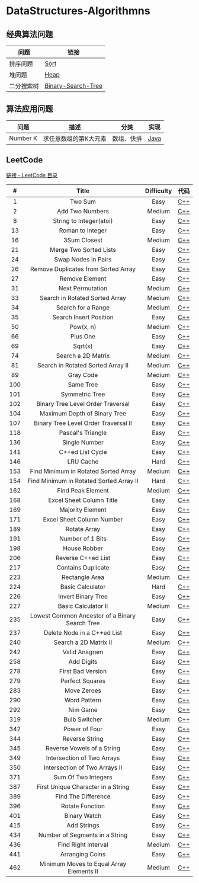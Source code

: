 # DataStructures-Algorithmns

## 经典算法问题

| 问题  | 链接 |
|---|---|
|  排序问题 | [Sort](https://github.com/patricklin2018/DataStructures-Algorithmns/tree/master/sort) |
|  堆问题 | [Heap](https://github.com/patricklin2018/DataStructures-Algorithmns/tree/master/heap) |
|  二分搜索树 | [Binary-Search-Tree](https://github.com/patricklin2018/DataStructures-Algorithmns/tree/master/binary-search-tree) |

## 算法应用问题

| 问题 | 描述 | 分类 | 实现 |
|---|---|---|---|
| Number K  | 求任意数组的第K大元素 | 数组、快排 | [Java](https://github.com/patricklin2018/DataStructures-Algorithmns/tree/master/applied/numberK)|

## LeetCode

[链接 - LeetCode 目录](https://github.com/patricklin2018/DataStructures-Algorithmns/tree/master/leetcode)

|#|Title|Difficulty|代码|
|:-:|:---:|:--------:|:--:|
|1|Two Sum|Easy|[C++](https://github.com/patricklin2018/DataStructures-Algorithmns/tree/master/leetcode/Two%20Sum)|
|2|Add Two Numbers|Medium|[C++](https://github.com/patricklin2018/DataStructures-Algorithmns/tree/master/leetcode/2%20-%20Add%20Two%20Numbers)|
|8|String to Integer(atoi)|Easy|[C++](https://github.com/patricklin2018/DataStructures-Algorithmns/tree/master/leetcode/8%20-%20String%20to%20Integer(atoi))|
|13|Roman to Integer|Easy|[C++](https://github.com/patricklin2018/DataStructures-Algorithmns/tree/master/leetcode/13%20-%20Roman%20to%20Integer)|
|16|3Sum Closest|Medium|[C++](https://github.com/patricklin2018/DataStructures-Algorithmns/tree/master/leetcode/16%20-%203Sum%20Closest)|
|21|Merge Two Sorted Lists|Easy|[C++](https://github.com/patricklin2018/DataStructures-Algorithmns/tree/master/leetcode/21%20-%20Merge%20Two%20Sorted%20Lists)|
|24|Swap Nodes in Pairs|Easy|[C++](https://github.com/patricklin2018/DataStructures-Algorithmns/tree/master/leetcode/24%20-%20Swap%20Nodes%20in%20Pairs)|
|26|Remove Duplicates from Sorted Array|Easy|[C++](https://github.com/patricklin2018/DataStructures-Algorithmns/tree/master/leetcode/26%20-%20Remove%20Duplicates%20from%20Sorted%20Array)|
|27|Remove Element|Easy|[C++](https://github.com/patricklin2018/DataStructures-Algorithmns/tree/master/leetcode/27%20-%20Remove%20Element)|
|31|Next Permutation|Medium|[C++](https://github.com/patricklin2018/DataStructures-Algorithmns/tree/master/leetcode/31%20-%20Next%20Permutation)|
|33|Search in Rotated Sorted Array|Medium|[C++](https://github.com/patricklin2018/DataStructures-Algorithmns/tree/master/leetcode/33%20-%20Search%20in%20Rotated%20Sorted%20Array)|
|34|Search for a Range|Medium|[C++](https://github.com/patricklin2018/DataStructures-Algorithmns/tree/master/leetcode/34%20-%20Search%20for%20a%20Range)|
|35|Search Insert Position|Easy|[C++](https://github.com/patricklin2018/DataStructures-Algorithmns/tree/master/leetcode/35%20-%20Search%20Insert%20Position)|
|50|Pow(x, n)|Medium|[C++](https://github.com/patricklin2018/DataStructures-Algorithmns/tree/master/leetcode/50%20-%20Pow(x,%20n))|
|66|Plus One|Easy|[C++](https://github.com/patricklin2018/DataStructures-Algorithmns/tree/master/leetcode/66%20-%20Plus%20One)|
|69|Sqrt(x)|Easy|[C++](https://github.com/patricklin2018/DataStructures-Algorithmns/tree/master/leetcode/69%20-%20Sqrt(x))|
|74|Search a 2D Matrix|Medium|[C++](https://github.com/patricklin2018/DataStructures-Algorithmns/tree/master/leetcode/74%20-%20Search%20a%202D%20Matrix)|
|81|Search in Rotated Sorted Array II|Medium|[C++](https://github.com/patricklin2018/DataStructures-Algorithmns/tree/master/leetcode/81%20-%20Search%20in%20Rotated%20Sorted%20Array%20II)|
|89|Gray Code|Medium|[C++](https://github.com/patricklin2018/DataStructures-Algorithmns/tree/master/leetcode/89%20-%20Gray%20Code)|
|100|Same Tree|Easy|[C++](https://github.com/patricklin2018/DataStructures-Algorithmns/tree/master/leetcode/100%20-%20Same%20Tree)|
|101|Symmetric Tree|Easy|[C++](https://github.com/patricklin2018/DataStructures-Algorithmns/tree/master/leetcode/101%20-%20Symmetric%20Tree)|
|102|Binary Tree Level Order Traversal|Easy|[C++](https://github.com/patricklin2018/DataStructures-Algorithmns/tree/master/leetcode/102%20-%20Binary%20Tree%20Level%20Order%20Traversal)|
|104|Maximum Depth of Binary Tree|Easy|[C++](https://github.com/patricklin2018/DataStructures-Algorithmns/tree/master/leetcode/104%20-%20Maximum%20Depth%20of%20Binary%20Tree)|
|107|Binary Tree Level Order Traversal II|Easy|[C++](https://github.com/patricklin2018/DataStructures-Algorithmns/tree/master/leetcode/107%20-%20Binary%20Tree%20Level%20Order%20Traversal%20II)|
|118|Pascal's Triangle|Easy|[C++](https://github.com/patricklin2018/DataStructures-Algorithmns/tree/master/leetcode/118%20-%20Pascal's%20Triangle)|
|136|Single Number|Easy|[C++](https://github.com/patricklin2018/DataStructures-Algorithmns/tree/master/leetcode/136%20-%20Single%20Number)|
|141|C++ed List Cycle|Easy|[C++](https://github.com/patricklin2018/DataStructures-Algorithmns/tree/master/leetcode/141%20-%20C++ed%20List%20Cycle)|
|146|LRU Cache|Hard|[C++](https://github.com/patricklin2018/DataStructures-Algorithmns/tree/master/leetcode/146%20-%20LRU%20Cache)|
|153|Find Minimum in Rotated Sorted Array|Medium|[C++](https://github.com/patricklin2018/DataStructures-Algorithmns/tree/master/leetcode/153%20-%20Find%20Minimum%20in%20Rotated%20Sorted%20Array)|
|154|Find Minimum in Rotated Sorted Array II|Hard|[C++](https://github.com/patricklin2018/DataStructures-Algorithmns/tree/master/leetcode/154%20-%20Find%20Minimum%20in%20Rotated%20Sorted%20Array%20II)|
|162|Find Peak Element|Medium|[C++](https://github.com/patricklin2018/DataStructures-Algorithmns/tree/master/leetcode/162%20-%20Find%20Peak%20Element)|
|168|Excel Sheet Column Title|Easy|[C++](https://github.com/patricklin2018/DataStructures-Algorithmns/tree/master/leetcode/168%20-%20Excel%20Sheet%20Column%20Title)|
|169|Majority Element|Easy|[C++](https://github.com/patricklin2018/DataStructures-Algorithmns/tree/master/leetcode/169%20-%20Majority%20Element)|
|171|Excel Sheet Column Number|Easy|[C++](https://github.com/patricklin2018/DataStructures-Algorithmns/tree/master/leetcode/171%20-%20Excel%20Sheet%20Column%20Number)|
|189|Rotate Array|Easy|[C++](https://github.com/patricklin2018/DataStructures-Algorithmns/tree/master/leetcode/189%20-%20Rotate%20Array)|
|191|Number of 1 Bits|Easy|[C++](https://github.com/patricklin2018/DataStructures-Algorithmns/tree/master/leetcode/191%20-%20Number%20of%201%20Bits)|
|198|House Robber|Easy|[C++](https://github.com/patricklin2018/DataStructures-Algorithmns/tree/master/leetcode/198%20-%20House%20Robber)|
|206|Reverse C++ed List|Easy|[C++](https://github.com/patricklin2018/DataStructures-Algorithmns/tree/master/leetcode/206%20-%20Reverse%20C++ed%20List)|
|217|Contains Duplicate|Easy|[C++](https://github.com/patricklin2018/DataStructures-Algorithmns/tree/master/leetcode/217%20-%20Contains%20Duplicate)|
|223|Rectangle Area|Medium|[C++](https://github.com/patricklin2018/DataStructures-Algorithmns/tree/master/leetcode/223%20-%20Rectangle%20Area)|
|224|Basic Calculator|Hard|[C++](https://github.com/patricklin2018/DataStructures-Algorithmns/tree/master/leetcode/224%20-%20Basic%20Calculator)|
|226|Invert Binary Tree|Easy|[C++](https://github.com/patricklin2018/DataStructures-Algorithmns/tree/master/leetcode/226%20-%20Invert%20Binary%20Tree)|
|227|Basic Calculator II|Medium|[C++](https://github.com/patricklin2018/DataStructures-Algorithmns/tree/master/leetcode/227%20-%20Basic%20Calculator%20II)|
|235|Lowest Common Ancestor of a Binary Search Tree|Easy|[C++](https://github.com/patricklin2018/DataStructures-Algorithmns/tree/master/leetcode/Lowest%20Common%20Ancestor%20of%20a%20Binary%20Search%20Tree)|
|237|Delete Node in a C++ed List|Easy|[C++](https://github.com/patricklin2018/DataStructures-Algorithmns/tree/master/leetcode/237%20-%20Delete%20Node%20in%20a%20C++ed%20List)|
|240|Search a 2D Matrix II|Medium|[C++](https://github.com/patricklin2018/DataStructures-Algorithmns/tree/master/leetcode/240%20-%20Search%20a%202D%20Matrix%20II)|
|242|Valid Anagram|Easy|[C++](https://github.com/patricklin2018/DataStructures-Algorithmns/tree/master/leetcode/242%20-%20Valid%20Anagram)|
|258|Add Digits|Easy|[C++](https://github.com/patricklin2018/DataStructures-Algorithmns/tree/master/leetcode/258%20-%20Add%20Digits)|
|278|First Bad Version|Easy|[C++](https://github.com/patricklin2018/DataStructures-Algorithmns/tree/master/leetcode/278%20-%20First%20Bad%20Version)|
|279|Perfect Squares|Easy|[C++](https://github.com/patricklin2018/DataStructures-Algorithmns/tree/master/leetcode/279%20-%20Perfect%20Squares)|
|283|Move Zeroes|Easy|[C++](https://github.com/patricklin2018/DataStructures-Algorithmns/tree/master/leetcode/283%20-%20Move%20Zeroes)|
|290|Word Pattern|Easy|[C++](https://github.com/patricklin2018/DataStructures-Algorithmns/tree/master/leetcode/290%20-%20Word%20Pattern)|
|292|Nim Game|Easy|[C++](https://github.com/patricklin2018/DataStructures-Algorithmns/tree/master/leetcode/292%20-%20Nim%20Game)|
|319|Bulb Switcher|Medium|[C++](https://github.com/patricklin2018/DataStructures-Algorithmns/tree/master/leetcode/319%20-%20Bulb%20Switcher)|
|342|Power of Four|Easy|[C++](https://github.com/patricklin2018/DataStructures-Algorithmns/tree/master/leetcode/342%20-%20Power%20of%20Four)|
|344|Reverse String|Easy|[C++](https://github.com/patricklin2018/DataStructures-Algorithmns/tree/master/leetcode/344%20-%20Reverse%20String)|
|345|Reverse Vowels of a String|Easy|[C++](https://github.com/patricklin2018/DataStructures-Algorithmns/tree/master/leetcode/345%20-%20Reverse%20Vowels%20of%20a%20String)|
|349|Intersection of Two Arrays|Easy|[C++](https://github.com/patricklin2018/DataStructures-Algorithmns/tree/master/leetcode/349%20-%20Intersection%20of%20Two%20Arrays)|
|350|Intersection of Two Arrays II|Easy|[C++](https://github.com/patricklin2018/DataStructures-Algorithmns/tree/master/leetcode/350%20-%20Intersection%20of%20Two%20Arrays%20II)|
|371|Sum Of Two Integers|Easy|[C++](https://github.com/patricklin2018/DataStructures-Algorithmns/tree/master/leetcode/371%20-%20Sum%20Of%20Two%20Integers)|
|387|First Unique Character in a String|Easy|[C++](https://github.com/patricklin2018/DataStructures-Algorithmns/tree/master/leetcode/387%20-%20First%20Unique%20Character%20in%20a%20String)|
|389|Find The Difference|Easy|[C++](https://github.com/patricklin2018/DataStructures-Algorithmns/tree/master/leetcode/389%20-%20Find%20The%20Difference)|
|396|Rotate Function|Easy|[C++](https://github.com/patricklin2018/DataStructures-Algorithmns/tree/master/leetcode/396%20-%20Rotate%20Function)|
|401|Binary Watch|Easy|[C++](https://github.com/patricklin2018/DataStructures-Algorithmns/tree/master/leetcode/401%20-%20Binary%20Watch)|
|415|Add Strings|Easy|[C++](https://github.com/patricklin2018/DataStructures-Algorithmns/tree/master/leetcode/415%20-%20Add%20Strings)|
|434|Number of Segments in a String|Easy|[C++](https://github.com/patricklin2018/DataStructures-Algorithmns/tree/master/leetcode/434%20-%20Number%20of%20Segments%20in%20a%20String)|
|436|Find Right Interval|Medium|[C++](https://github.com/patricklin2018/DataStructures-Algorithmns/tree/master/leetcode/436%20-%20Find%20Right%20Interval)|
|441|Arranging Coins|Easy|[C++](https://github.com/patricklin2018/DataStructures-Algorithmns/tree/master/leetcode/441%20-%20Arranging%20Coins)|
|462|Minimum Moves to Equal Array Elements II|Medium|[C++](https://github.com/patricklin2018/DataStructures-Algorithmns/tree/master/leetcode/462%20-%20Minimum%20Moves%20to%20Equal%20Array%20Elements%20II)|

